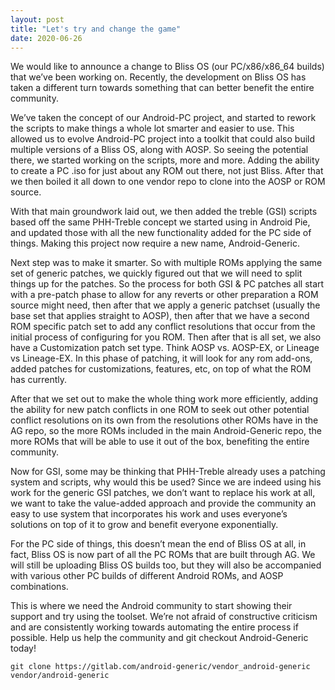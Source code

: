 ```yaml
---
layout: post
title: "Let's try and change the game"
date: 2020-06-26
---
```


We would like to announce a change to Bliss OS (our PC/x86/x86_64 builds) that we’ve been working on. Recently, the development on Bliss OS has taken a different turn towards something that can better benefit the entire community.

We’ve taken the concept of our Android-PC project, and started to rework the scripts to make things a whole lot smarter and easier to use. This allowed us to evolve Android-PC project into a toolkit that could also build multiple versions of a Bliss OS, along with AOSP. So seeing the potential there, we started working on the scripts, more and more. Adding the ability to create a PC .iso for just about any ROM out there, not just Bliss. After that we then boiled it all down to one vendor repo to clone into the AOSP or ROM source.

With that main groundwork laid out, we then added the treble (GSI) scripts based off the same PHH-Treble concept we started using in Android Pie, and updated those with all the new functionality added for the PC side of things. Making this project now require a new name, Android-Generic.

Next step was to make it smarter. So with multiple ROMs applying the same set of generic patches, we quickly figured out that we will need to split things up for the patches. So the process for both GSI & PC patches all start with a pre-patch phase to allow for any reverts or other preparation a ROM source might need, then after that we apply a generic patchset (usually the base set that applies straight to AOSP), then after that we have a second ROM specific patch set to add any conflict resolutions that occur from the initial process of configuring for you ROM. Then after that is all set, we also have a Customization patch set type. Think AOSP vs. AOSP-EX, or Lineage vs Lineage-EX. In this phase of patching, it will look for any rom add-ons, added patches for customizations, features, etc, on top of what the ROM has currently.

After that we set out to make the whole thing work more efficiently, adding the ability for new patch conflicts in one ROM to seek out other potential conflict resolutions on its own from the resolutions other ROMs have in the AG repo, so the more ROMs included in the main Android-Generic repo, the more ROMs that will be able to use it out of the box, benefiting the entire community.

Now for GSI, some may be thinking that PHH-Treble already uses a patching system and scripts, why would this be used? Since we are indeed using his work for the generic GSI patches, we don’t want to replace his work at all, we want to take the value-added approach and provide the community an easy to use system that incorporates his work and uses everyone’s solutions on top of it to grow and benefit everyone exponentially. 

For the PC side of things, this doesn’t mean the end of Bliss OS at all, in fact, Bliss OS is now part of all the PC ROMs that are built through AG. We will still be uploading Bliss OS builds too, but they will also be accompanied with  various other PC builds of different Android ROMs, and AOSP combinations.

This is where we need the Android community to start showing their support and try using the toolset. We’re not afraid of constructive criticism and are consistently working towards automating the entire process if possible. Help us help the community and git checkout Android-Generic today!

```
git clone https://gitlab.com/android-generic/vendor_android-generic vendor/android-generic
```